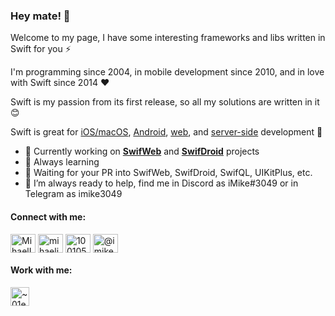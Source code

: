 ### Hey mate! 👋

Welcome to my page, I have some interesting frameworks and libs written in Swift for you ⚡️

I'm programming since 2004, in mobile development since 2010, and in love with Swift since 2014 ❤️

Swift is my passion from its first release, so all my solutions are written in it 😊

Swift is great for [iOS/macOS](https://github.com/MihaelIsaev/UIKitPlus), [Android](https://github.com/swifdroid/), [web](https://github.com/swifweb/), and [server-side](https://github.com/vapor/) development 💪

- 🔭 Currently working on [**SwifWeb**](https://github.com/swifweb/) and [**SwifDroid**](https://github.com/swifdroid/) projects
- 📖 Always learning
- 🤝 Waiting for your PR into SwifWeb, SwifDroid, SwifQL, UIKitPlus, etc.
- 💬 I’m always ready to help, find me in Discord as iMike#3049 or in Telegram as imike3049

<h4 align="left">Connect with me:</h4>
<p align="left">
<a href="https://twitter.com/MihaelIsaev" target="blank"><img align="center" src="https://raw.githubusercontent.com/rahuldkjain/github-profile-readme-generator/master/src/images/icons/Social/twitter.svg" alt="MihaelIsaev" height="30" width="40" /></a>
<a href="https://linkedin.com/in/mihaelisaev" target="blank"><img align="center" src="https://raw.githubusercontent.com/rahuldkjain/github-profile-readme-generator/master/src/images/icons/Social/linked-in-alt.svg" alt="mihaelisaev" height="30" width="40" /></a>
<a href="https://stackoverflow.com/users/1001057/imike" target="blank"><img align="center" src="https://raw.githubusercontent.com/rahuldkjain/github-profile-readme-generator/master/src/images/icons/Social/stack-overflow.svg" alt="1001057" height="30" width="40" /></a>
<a href="https://medium.com/@imike" target="blank"><img align="center" src="https://raw.githubusercontent.com/rahuldkjain/github-profile-readme-generator/master/src/images/icons/Social/medium.svg" alt="@imike" height="30" width="40" /></a>
</p>

<h4 align="left">Work with me:</h4>

<a href="http://upwork.com/freelancers/~01e0f70e7b012fe926" target="blank"><img align="center" src="https://user-images.githubusercontent.com/1272610/208245596-24ed1a08-26ea-47bb-a934-913587f53ae1.png" alt="~01e0f70e7b012fe926" height="30" /></a>

